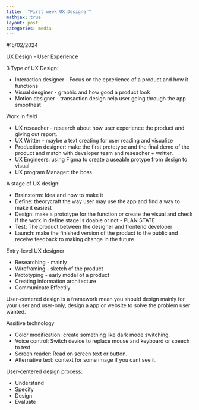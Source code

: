 ```yaml
---
title:  "First week UX Designer"
mathjax: true
layout: post
categories: media
---
```


#15/02/2024

UX Design - User Experience

3 Type of UX Design:
+ Interaction designer - Focus on the epxerience of a product and how it functions
+ Visual desginer - graphic and how good a product look
+ Motion designer - transaction design help user going through the app smoothest

Work in field
+ UX reseacher - research about how user experience the product and giving out report.
+ UX Writter - maybe a text creating for user reading and visualize
+ Production designer: make the first prototype and the final demo of the product and match with developer team and reseacher + writter.
+ UX Engineers: using Figma to create a useable protype from design to visual 
+ UX program Manager: the boss

A stage of UX design:
+ Brainstorm: Idea and how to make it
+ Define: theorycraft the way user may use the app and find a way to make it easiest
+ Design: make a prototype for the function or create the visual and check if the work in define stage is doable or not - PLAN STATE
+ Test: The product between the designer and frontend developer
+ Launch: make the finished version of the product to the public and receive feedback to making change in the future

Entry-level UX designer
+ Researching - mainly
+ Wireframing - sketch of the product
+ Prototyping - early model of a product
+ Creating information architecture
+ Communicate Effectily

User-centered design is a framework mean you should design mainly for your user and user-only, design a app or website to solve the problem user wanted.

Assitive technology
+ Color modification: create something like dark mode switching.
+ Voice control: Switch device to replace mouse and keyboard or speech to text.
+ Screen reader: Read on screen text or button.
+ Alternative text: context for some image if you cant see it.

User-centered design process:
+ Understand
+ Specify
+ Design
+ Evaluate

